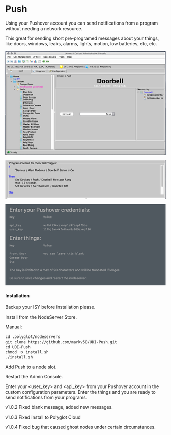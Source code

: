 # Push

Using your Pushover account you can send notifications from a program without needing a network resource.

This great for sending short pre-programed messages about your things, like doors, windows, leaks, alarms, lights, motion, low batteries, etc, etc.

![Pushpic](https://github.com/markv58/github.io/blob/master/Pushpic.png)

![DBpic](https://github.com/markv58/github.io/blob/master/DBpic.png)

![PushConf](https://github.com/markv58/github.io/blob/master/PushConfigHelp.png)

#### Installation

Backup your ISY before installation please.

Install from the NodeServer Store.

Manual:

    cd .polyglot/nodeservers
    git clone https://github.com/markv58/UDI-Push.git
    cd UDI-Push
    chmod +x install.sh
    ./install.sh



Add Push to a node slot.

Restart the Admin Console.

Enter your <user_key> and <api_key> from your Pushover account in the custom configuration parameters. Enter the things and
you are ready to send notifications from your programs.

v1.0.2 Fixed blank message, added new messages.

v1.0.3 Fixed install to Polyglot Cloud

v1.0.4 Fixed bug that caused ghost nodes under certain circumstances.

